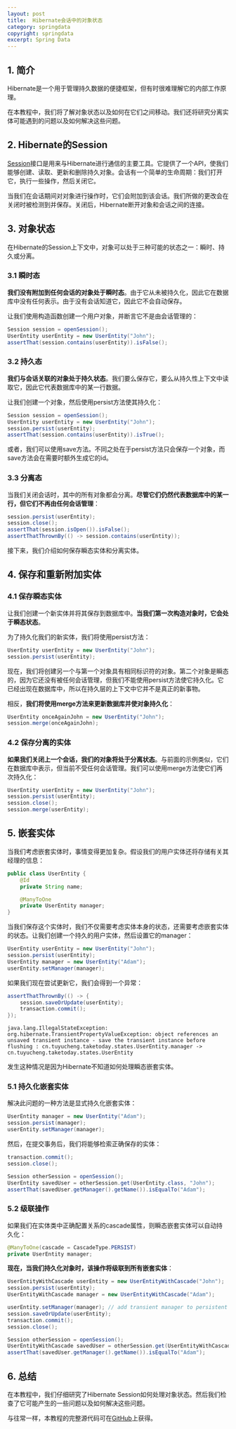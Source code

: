 ```yaml
---
layout: post
title:  Hibernate会话中的对象状态
category: springdata
copyright: springdata
excerpt: Spring Data
---
```


## 1. 简介

Hibernate是一个用于管理持久数据的便捷框架，但有时很难理解它的内部工作原理。

在本教程中，我们将了解对象状态以及如何在它们之间移动。我们还将研究分离实体可能遇到的问题以及如何解决这些问题。

## 2. Hibernate的Session

[Session](https://docs.jboss.org/hibernate/orm/3.5/javadocs/org/hibernate/Session.html)接口是用来与Hibernate进行通信的主要工具。它提供了一个API，使我们能够创建、读取、更新和删除持久对象。会话有一个简单的生命周期：我们打开它，执行一些操作，然后关闭它。

当我们在会话期间对对象进行操作时，它们会附加到该会话。我们所做的更改会在关闭时被检测到并保存。关闭后，Hibernate断开对象和会话之间的连接。

## 3. 对象状态

在Hibernate的Session上下文中，对象可以处于三种可能的状态之一：瞬时、持久或分离。

### 3.1 瞬时态

**我们没有附加到任何会话的对象处于瞬时态**。由于它从未被持久化，因此它在数据库中没有任何表示。由于没有会话知道它，因此它不会自动保存。

让我们使用构造函数创建一个用户对象，并断言它不是由会话管理的：

```java
Session session = openSession();
UserEntity userEntity = new UserEntity("John");
assertThat(session.contains(userEntity)).isFalse();
```

### 3.2 持久态

**我们与会话关联的对象处于持久状态**。我们要么保存它，要么从持久性上下文中读取它，因此它代表数据库中的某一行数据。

让我们创建一个对象，然后使用persist方法使其持久化：

```java
Session session = openSession();
UserEntity userEntity = new UserEntity("John");
session.persist(userEntity);
assertThat(session.contains(userEntity)).isTrue();
```

或者，我们可以使用save方法。不同之处在于persist方法只会保存一个对象，而save方法会在需要时额外生成它的id。

### 3.3 分离态

当我们关闭会话时，其中的所有对象都会分离。**尽管它们仍然代表数据库中的某一行，但它们不再由任何会话管理**：

```java
session.persist(userEntity);
session.close();
assertThat(session.isOpen()).isFalse();
assertThatThrownBy(() -> session.contains(userEntity));
```

接下来，我们介绍如何保存瞬态实体和分离实体。

## 4. 保存和重新附加实体

### 4.1 保存瞬态实体

让我们创建一个新实体并将其保存到数据库中。**当我们第一次构造对象时，它会处于瞬态状态**。

为了持久化我们的新实体，我们将使用persist方法：

```java
UserEntity userEntity = new UserEntity("John");
session.persist(userEntity);
```

现在，我们将创建另一个与第一个对象具有相同标识符的对象。第二个对象是瞬态的，因为它还没有被任何会话管理，但我们不能使用persist方法使它持久化。它已经出现在数据库中，所以在持久层的上下文中它并不是真正的新事物。

相反，**我们将使用merge方法来更新数据库并使对象持久化**：

```java
UserEntity onceAgainJohn = new UserEntity("John");
session.merge(onceAgainJohn);
```

### 4.2 保存分离的实体

**如果我们关闭上一个会话，我们的对象将处于分离状态**。与前面的示例类似，它们在数据库中表示，但当前不受任何会话管理。我们可以使用merge方法使它们再次持久化：

```java
UserEntity userEntity = new UserEntity("John");
session.persist(userEntity);
session.close();
session.merge(userEntity);
```

## 5. 嵌套实体

当我们考虑嵌套实体时，事情变得更加复杂。假设我们的用户实体还将存储有关其经理的信息：

```java
public class UserEntity {
    @Id
    private String name;

    @ManyToOne
    private UserEntity manager;
}
```

当我们保存这个实体时，我们不仅需要考虑实体本身的状态，还需要考虑嵌套实体的状态。让我们创建一个持久的用户实体，然后设置它的manager：

```java
UserEntity userEntity = new UserEntity("John");
session.persist(userEntity);
UserEntity manager = new UserEntity("Adam");
userEntity.setManager(manager);
```

如果我们现在尝试更新它，我们会得到一个异常：

```java
assertThatThrownBy(() -> {
    session.saveOrUpdate(userEntity);
    transaction.commit();
});
```

```shell
java.lang.IllegalStateException: org.hibernate.TransientPropertyValueException: object references an unsaved transient instance - save the transient instance before flushing : cn.tuyucheng.taketoday.states.UserEntity.manager -> cn.tuyucheng.taketoday.states.UserEntity
```

发生这种情况是因为Hibernate不知道如何处理瞬态嵌套实体。

### 5.1 持久化嵌套实体

解决此问题的一种方法是显式持久化嵌套实体：

```java
UserEntity manager = new UserEntity("Adam");
session.persist(manager);
userEntity.setManager(manager);
```

然后，在提交事务后，我们将能够检索正确保存的实体：

```java
transaction.commit();
session.close();

Session otherSession = openSession();
UserEntity savedUser = otherSession.get(UserEntity.class, "John");
assertThat(savedUser.getManager().getName()).isEqualTo("Adam");
```

### 5.2 级联操作

如果我们在实体类中正确配置关系的cascade属性，则瞬态嵌套实体可以自动持久化：

```java
@ManyToOne(cascade = CascadeType.PERSIST)
private UserEntity manager;
```

**现在，当我们持久化对象时，该操作将级联到所有嵌套实体**：

```java
UserEntityWithCascade userEntity = new UserEntityWithCascade("John");
session.persist(userEntity);
UserEntityWithCascade manager = new UserEntityWithCascade("Adam");

userEntity.setManager(manager); // add transient manager to persistent user
session.saveOrUpdate(userEntity);
transaction.commit();
session.close();

Session otherSession = openSession();
UserEntityWithCascade savedUser = otherSession.get(UserEntityWithCascade.class, "John");
assertThat(savedUser.getManager().getName()).isEqualTo("Adam");
```

## 6. 总结

在本教程中，我们仔细研究了Hibernate Session如何处理对象状态。然后我们检查了它可能产生的一些问题以及如何解决这些问题。

与往常一样，本教程的完整源代码可在[GitHub](https://github.com/tuyucheng7/taketoday-tutorial4j/tree/master/spring-data-modules)上获得。